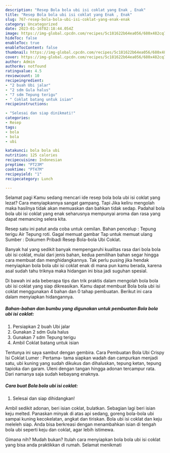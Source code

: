 ```yaml
---
description: "Resep Bola bola ubi isi coklat yang Enak , Enak"
title: "Resep Bola bola ubi isi coklat yang Enak , Enak"
slug: 767-resep-bola-bola-ubi-isi-coklat-yang-enak-enak
category: Uncategorized
date: 2023-01-16T02:18:44.054Z
image: https://img-global.cpcdn.com/recipes/5c181622b64ea056/680x482cq70/bola-bola-ubi-isi-coklat-foto-resep-utama.jpg
hideToc: false
enableToc: true
enableTocContent: false
thumbnail: https://img-global.cpcdn.com/recipes/5c181622b64ea056/680x482cq70/bola-bola-ubi-isi-coklat-foto-resep-utama.jpg
cover: https://img-global.cpcdn.com/recipes/5c181622b64ea056/680x482cq70/bola-bola-ubi-isi-coklat-foto-resep-utama.jpg
author: Admin
authorAv: notfound
ratingvalue: 4.5
reviewcount: 10
recipeingredient:
- "2 buah Ubi jalar"
- "2 sdm Gula halus"
- "7 sdm Tepung terigu"
- " Coklat batang untuk isian"
recipeinstructions:

- "Selesai dan siap dinikmati!"
categories:
- Resep
tags:
- bola
- bola
- ubi

katakunci: bola bola ubi 
nutrition: 125 calories
recipecuisine: Indonesian
preptime: "PT23M"
cooktime: "PT47M"
recipeyield: "1"
recipecategory: Lunch

---
```



Selamat pagi Kamu sedang mencari ide resep bola bola ubi isi coklat yang lezat? Cara menyiapkannya sangat gampang. Tapi Jika keliru mengolah maka hasilnya tidak akan memuaskan dan bahkan tidak sedap. Padahal bola bola ubi isi coklat yang enak seharusnya mempunyai aroma dan rasa yang dapat memancing selera kita.


Resep satu ini patut anda coba untuk cemilan. Bahan pencelup : Tepung terigu Air Tepung roti. Gagal memuat gambar Tap untuk memuat ulang Sumber : Dokumen Pribadi Resep Bola-bola Ubi Coklat.

Banyak hal yang sedikit banyak mempengaruhi kualitas rasa dari bola bola ubi isi coklat, mulai dari jenis bahan, kedua pemilihan bahan segar hingga cara membuat dan menghidangkannya. Tak perlu pusing jika hendak menyiapkan bola bola ubi isi coklat enak di mana pun kamu berada, karena asal sudah tahu triknya maka hidangan ini bisa jadi suguhan spesial.


Di bawah ini ada beberapa tips dan trik praktis dalam mengolah bola bola ubi isi coklat yang siap dikreasikan. Kamu dapat membuat Bola bola ubi isi coklat menggunakan 4 bahan dan 0 tahap pembuatan. Berikut ini cara dalam menyiapkan hidangannya.

<!--inarticleads1-->

##### Bahan-bahan dan bumbu yang digunakan untuk pembuatan Bola bola ubi isi coklat:

1. Persiapkan 2 buah Ubi jalar
1. Gunakan 2 sdm Gula halus
1. Gunakan 7 sdm Tepung terigu
1. Ambil  Coklat batang untuk isian


Tentunya ini saya sambut dengan gembira. Cara Pembuatan Bola Ubi Crispy Isi Coklat Lumer : Pertama- tama siapkan wadah dan campurkan menjadi satu, ubi kuning yang sudah dikukus dan dihaluskan, tepung ketan, tepung tapioka dan garam. Uleni dengan tangan hingga adonan tercampur rata. Dari namanya saja sudah kebayang enaknya. 

<!--inarticleads2-->

##### Cara buat Bola bola ubi isi coklat:


1. Selesai dan siap dihidangkan!

Ambil sedikit adonan, beri isian coklat, bulatkan. Sebagian lagi beri isian keju melted. Panaskan minyak di atas api sedang, goreng bola-bola ubi sampai kuning kecokelatan, angkat dan tiriskan. Bola ubi isi coklat dan keju meleleh siap. Anda bisa berkreasi dengan menambahkan isian di tengah bola ubi seperti keju dan coklat, agar lebih istimewa. 

Gimana nih? Mudah bukan? Itulah cara menyiapkan bola bola ubi isi coklat yang bisa anda praktikkan di rumah. Selamat menikmati
